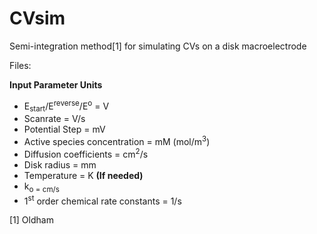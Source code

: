 # CVsim
Semi-integration method[1] for simulating CVs on a disk macroelectrode

Files:

**Input Parameter Units**
- E<sub>start</sub>/E<sup>reverse</sup>/E<sup>o</sup> = V
- Scanrate = V/s
- Potential Step = mV
- Active species concentration = mM (mol/m<sup>3</sup>)
- Diffusion coefficients = cm<sup>2</sup>/s
- Disk radius = mm
- Temperature = K
**(If needed)**
- k<sub>o</sup> = cm/s
- 1<sup>st</sup> order chemical rate constants = 1/s


[1] Oldham
